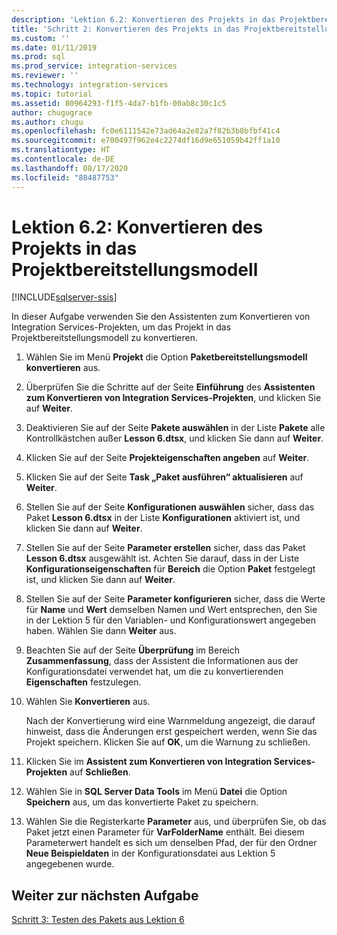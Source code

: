 ```yaml
---
description: 'Lektion 6.2: Konvertieren des Projekts in das Projektbereitstellungsmodell'
title: 'Schritt 2: Konvertieren des Projekts in das Projektbereitstellungsmodell | Microsoft-Dokumentation'
ms.custom: ''
ms.date: 01/11/2019
ms.prod: sql
ms.prod_service: integration-services
ms.reviewer: ''
ms.technology: integration-services
ms.topic: tutorial
ms.assetid: 80964293-f1f5-4da7-b1fb-00ab8c30c1c5
author: chugugrace
ms.author: chugu
ms.openlocfilehash: fc0e6111542e73ad64a2e82a7f82b3b8bfbf41c4
ms.sourcegitcommit: e700497f962e4c2274df16d9e651059b42ff1a10
ms.translationtype: HT
ms.contentlocale: de-DE
ms.lasthandoff: 08/17/2020
ms.locfileid: "88487753"
---
```

# <a name="lesson-6-2-convert-the-project-to-the-project-deployment-model"></a>Lektion 6.2: Konvertieren des Projekts in das Projektbereitstellungsmodell

[!INCLUDE[sqlserver-ssis](../includes/applies-to-version/sqlserver-ssis.md)]



In dieser Aufgabe verwenden Sie den Assistenten zum Konvertieren von Integration Services-Projekten, um das Projekt in das Projektbereitstellungsmodell zu konvertieren.  
  
1.  Wählen Sie im Menü **Projekt** die Option **Paketbereitstellungsmodell konvertieren** aus.  
  
2.  Überprüfen Sie die Schritte auf der Seite **Einführung** des **Assistenten zum Konvertieren von Integration Services-Projekten**, und klicken Sie auf **Weiter**.  
  
3.  Deaktivieren Sie auf der Seite **Pakete auswählen** in der Liste **Pakete** alle Kontrollkästchen außer **Lesson 6.dtsx**, und klicken Sie dann auf **Weiter**.  
  
4.  Klicken Sie auf der Seite **Projekteigenschaften angeben** auf **Weiter**.  
  
5.  Klicken Sie auf der Seite **Task „Paket ausführen“ aktualisieren** auf **Weiter**.  
  
6.  Stellen Sie auf der Seite **Konfigurationen auswählen** sicher, dass das Paket **Lesson 6.dtsx** in der Liste **Konfigurationen** aktiviert ist, und klicken Sie dann auf **Weiter**.  
  
7.  Stellen Sie auf der Seite **Parameter erstellen** sicher, dass das Paket **Lesson 6.dtsx** ausgewählt ist.  Achten Sie darauf, dass in der Liste **Konfigurationseigenschaften** für **Bereich** die Option **Paket** festgelegt ist, und klicken Sie dann auf **Weiter**.  
  
8.  Stellen Sie auf der Seite **Parameter konfigurieren** sicher, dass die Werte für **Name** und **Wert** demselben Namen und Wert entsprechen, den Sie in der Lektion 5 für den Variablen- und Konfigurationswert angegeben haben. Wählen Sie dann **Weiter** aus.  
  
9. Beachten Sie auf der Seite **Überprüfung** im Bereich **Zusammenfassung**, dass der Assistent die Informationen aus der Konfigurationsdatei verwendet hat, um die zu konvertierenden **Eigenschaften** festzulegen.  
  
10. Wählen Sie **Konvertieren** aus.  
  
    Nach der Konvertierung wird eine Warnmeldung angezeigt, die darauf hinweist, dass die Änderungen erst gespeichert werden, wenn Sie das Projekt speichern. Klicken Sie auf **OK**, um die Warnung zu schließen.  
  
11. Klicken Sie im **Assistent zum Konvertieren von Integration Services-Projekten** auf **Schließen**.  
  
12. Wählen Sie in **SQL Server Data Tools** im Menü **Datei** die Option **Speichern** aus, um das konvertierte Paket zu speichern.  
  
13. Wählen Sie die Registerkarte **Parameter** aus, und überprüfen Sie, ob das Paket jetzt einen Parameter für **VarFolderName** enthält. Bei diesem Parameterwert handelt es sich um denselben Pfad, der für den Ordner **Neue Beispieldaten** in der Konfigurationsdatei aus Lektion 5 angegebenen wurde.  
  
## <a name="go-to-next-task"></a>Weiter zur nächsten Aufgabe
[Schritt 3: Testen des Pakets aus Lektion 6](../integration-services/lesson-6-3-testing-the-lesson-6-package.md)  
  
  
  

